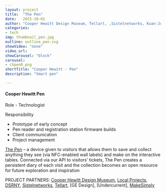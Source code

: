 ```yaml
---
layout: project
title:  "The Pen"
date:   2015-10-01
author: "Cooper Hewitt Design Museum, Tellart, ,Sistelnetworks, Kuan-Ju Wu"
categories:
- tech
img: thumbnail_pen.jpg
outline: outline_pen.svg
showVideo: "none"
video_url:
showCarousel: "block"
carousel:
- chpen0.png
shortTitle: "Cooper Hewitt - Pen"
description: "Smart pen"

---
```

#### Cooper Hewitt Pen ####

Role - Technologist

Responsibility

- Prototype of early concept
- Pen reader and registration station firmware builds
- Client communication
- Project management



[The Pen](http://www.cooperhewitt.org/new-experience/designing-pen/) – a device given to visitors that allows them to save and collect anything they see (via NFC-enabled wall labels) and make on the interactive tables. Connected via our API to visitors’ tickets, The Pen creates a persistent diary of each visit and the collection becomes an open resource for future exploration and inspiration

PROJECT PARTNERS:
[Cooper Hewitt Design Museum](http://thesecretlittleagency.com/),
[Local Projects](http://localprojects.net/),
[DSRNY](http://www.dsrny.com/),
[Sistelnetworks](http://www.octopd.com/),
[Tellart](http://tellart.com),
[GE Design],
[Undercurrent],
[MakeSimply](http://makesimp.ly/)
